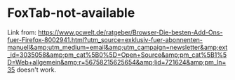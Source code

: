 # FoxTab-not-available
Link from: https://www.pcwelt.de/ratgeber/Browser-Die-besten-Add-Ons-fuer-Firefox-8002941.html?utm_source=exklusiv-fuer-abonnenten-manuell&amp;utm_medium=email&amp;utm_campaign=newsletter&amp;ext_id=3035058&amp;pm_cat%5B0%5D=Open+Source&amp;pm_cat%5B1%5D=Web+allgemein&amp;r=56758215625654&amp;lid=721624&amp;pm_ln=35 doesn't work.
